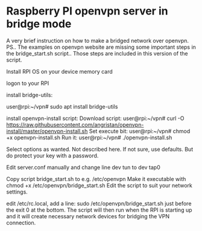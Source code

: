 # Raspberry PI openvpn server in bridge mode
A very brief instruction on how to make a bridged network over openvpn.
PS.. The examples on openvpn website are missing some important steps in the bridge_start.sh script.. Those steps are included in this version of the script.

Install RPI OS on your device memory card

logon to your RPI

install bridge-utils:

user@rpi:~/vpn# sudo apt install bridge-utils

install openvpn-install script:
Download script:
user@rpi:~/vpn# curl -O https://raw.githubusercontent.com/angristan/openvpn-install/master/openvpn-install.sh
Set execute bit:
user@rpi:~/vpn# chmod +x openvpn-install.sh
Run it:
user@rpi:~/vpn# ./openvpn-install.sh

Select options as wanted. Not described here. If not sure, use defaults. But do protect your key with a password.

Edit server.conf manually and change line 
dev tun
to
dev tap0

Copy script bridge_start.sh to e.g. /etc/openvpn
Make it executable with chmod +x /etc/openvpn/bridge_start.sh
Edit the script to suit your network settings.

edit /etc/rc.local, add a line:
sudo /etc/openvpn/bridge_start.sh
just before the exit 0 at the bottom.
The script will then run when the RPI is starting up and it will create necessary network devices for bridging the VPN connection.

